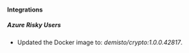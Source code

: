#### Integrations
##### Azure Risky Users
- Updated the Docker image to: *demisto/crypto:1.0.0.42817*.
